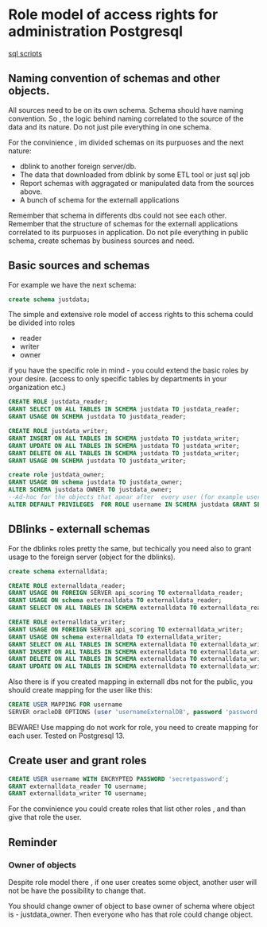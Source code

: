 # Role model of access rights for administration Postgresql

[sql scripts](../../src/sql/administration/role_model.sql)

## Naming convention of schemas and other objects. 

All sources need to be on its own schema. 
Schema should have naming convention. So , the logic behind naming correlated to the source of the data and its nature.
Do not just pile everything in one schema. 

For the convinience , im divided schemas on its purpuoses and the next nature: 
- dblink to another foreign server/db. 
- The data that downloaded from dblink by some ETL tool or just sql job
- Report schemas with aggragated or manipulated data from the sources above. 
- A bunch of schema for the externall applications 

Remember that schema in differents dbs could not see each other. 
Remember that the structure of schemas for the externall applications  correlated to its purpuoses in application. Do not pile everything in public schema, create schemas by business sources and need. 

## Basic sources and schemas

For example we have the next schema: 
```sql 
create schema justdata; 
```
The simple and extensive role model  of access rights to this schema could be divided into roles
- reader 
- writer 
- owner 
  
if you have the specific role in mind - you could extend the basic roles by your desire. (access to only specific tables by departments in your organization etc.)

```sql 
CREATE ROLE justdata_reader;
GRANT SELECT ON ALL TABLES IN SCHEMA justdata TO justdata_reader;
GRANT USAGE ON SCHEMA justdata TO justdata_reader;

CREATE ROLE justdata_writer;
GRANT INSERT ON ALL TABLES IN SCHEMA justdata TO justdata_writer;
GRANT UPDATE ON ALL TABLES IN SCHEMA justdata TO justdata_writer;
GRANT DELETE ON ALL TABLES IN SCHEMA justdata TO justdata_writer;
GRANT USAGE ON SCHEMA justdata TO justdata_writer;

create role justdata_owner; 
GRANT USAGE ON schema justdata TO justdata_owner;
ALTER SCHEMA justdata OWNER TO justdata_owner; 
--Ad-hoc for the objects that apear after  every user (for example username) with role justdata_owner creates new object
ALTER DEFAULT PRIVILEGES  FOR ROLE username IN SCHEMA justdata GRANT SELECT ON TABLES TO justdata_reader;

```
 
## DBlinks - externall schemas

For the dblinks roles pretty the same, but techically you need also to grant usage to the foreign server (object for the dblinks).

```sql 
create schema externalldata; 

CREATE ROLE externalldata_reader;
GRANT USAGE ON FOREIGN SERVER api_scoring TO externalldata_reader;
GRANT USAGE ON schema externalldata TO externalldata_reader;
GRANT SELECT ON ALL TABLES IN SCHEMA externalldata TO externalldata_reader;

CREATE ROLE externalldata_writer;
GRANT USAGE ON FOREIGN SERVER api_scoring TO externalldata_writer;
GRANT USAGE ON schema externalldata TO externalldata_writer;
GRANT SELECT ON ALL TABLES IN SCHEMA externalldata TO externalldata_writer;
GRANT INSERT ON ALL TABLES IN SCHEMA externalldata TO externalldata_writer;
GRANT DELETE ON ALL TABLES IN SCHEMA externalldata TO externalldata_writer;
GRANT UPDATE ON ALL TABLES IN SCHEMA externalldata TO externalldata_writer;
```


Also there is if you created mapping in externall dbs not for the public, you should create mapping for the user like this: 

```sql 
CREATE USER MAPPING FOR username 
SERVER oracleDB OPTIONS (user 'usernameExternalDB', password 'password Externall DB');
```
BEWARE! Use mapping do not work for role, you need to create mapping for each user. Tested on Postgresql 13.

## Create user and grant roles 

```sql
CREATE USER username WITH ENCRYPTED PASSWORD 'secretpassword'; 
GRANT externalldata_reader TO username; 
GRANT externalldata_writer TO username; 
```

For the convinience you could create roles that list other roles , and than give that role the user. 
## Reminder 
### Owner of objects 
Despite role model there , if one user creates some object, another user will not be have the possibility to change that. 

You should change owner of object to base owner of schema where object is - justdata_owner. 
Then everyone who has that role could change object. 
